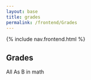 ```yaml
---
layout: base
title: grades
permalink: /frontend/Grades
---
```


{% include nav.frontend.html %}

## Grades

All As
B in math